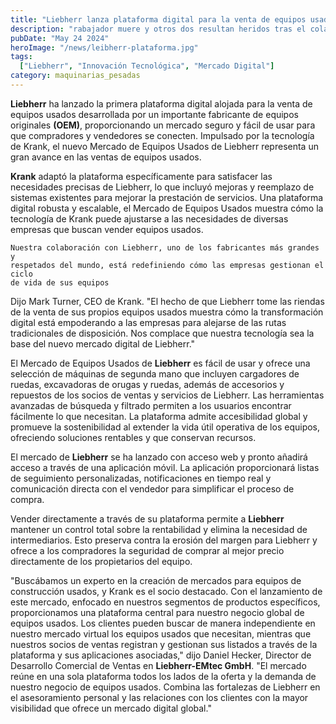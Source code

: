 ```yaml
---
title: "Liebherr lanza plataforma digital para la venta de equipos usados"
description: "rabajador muere y otros dos resultan heridos tras el colapso de una grúa durante una tormenta en Houston"
pubDate: "May 24 2024"
heroImage: "/news/leibherr-plataforma.jpg"
tags:
  ["Liebherr", "Innovación Tecnológica", "Mercado Digital"]
category: maquinarias_pesadas
---
```

**Liebherr** ha lanzado la primera plataforma digital alojada para la venta de equipos usados desarrollada por un importante fabricante de equipos originales **(OEM)**, proporcionando un mercado seguro y fácil de usar para que compradores y vendedores se conecten. Impulsado por la tecnología de Krank, el nuevo Mercado de Equipos Usados de Liebherr representa un gran avance en las ventas de equipos usados.

**Krank** adaptó la plataforma específicamente para satisfacer las necesidades precisas de Liebherr, lo que incluyó mejoras y reemplazo de sistemas existentes para mejorar la prestación de servicios. Una plataforma digital robusta y escalable, el Mercado de Equipos Usados muestra cómo la tecnología de Krank puede ajustarse a las necesidades de diversas empresas que buscan vender equipos usados.
```
Nuestra colaboración con Liebherr, uno de los fabricantes más grandes y 
respetados del mundo, está redefiniendo cómo las empresas gestionan el ciclo 
de vida de sus equipos
```
Dijo Mark Turner, CEO de Krank. "El hecho de que Liebherr tome las riendas de la venta de sus propios equipos usados muestra cómo la transformación digital está empoderando a las empresas para alejarse de las rutas tradicionales de disposición. Nos complace que nuestra tecnología sea la base del nuevo mercado digital de Liebherr."

El Mercado de Equipos Usados de **Liebherr** es fácil de usar y ofrece una selección de máquinas de segunda mano que incluyen cargadores de ruedas, excavadoras de orugas y ruedas, además de accesorios y repuestos de los socios de ventas y servicios de Liebherr. Las herramientas avanzadas de búsqueda y filtrado permiten a los usuarios encontrar fácilmente lo que necesitan. La plataforma admite accesibilidad global y promueve la sostenibilidad al extender la vida útil operativa de los equipos, ofreciendo soluciones rentables y que conservan recursos.

El mercado de **Liebherr** se ha lanzado con acceso web y pronto añadirá acceso a través de una aplicación móvil. La aplicación proporcionará listas de seguimiento personalizadas, notificaciones en tiempo real y comunicación directa con el vendedor para simplificar el proceso de compra.

Vender directamente a través de su plataforma permite a **Liebherr** mantener un control total sobre la rentabilidad y elimina la necesidad de intermediarios. Esto preserva contra la erosión del margen para Liebherr y ofrece a los compradores la seguridad de comprar al mejor precio directamente de los propietarios del equipo.

"Buscábamos un experto en la creación de mercados para equipos de construcción usados, y Krank es el socio destacado. Con el lanzamiento de este mercado, enfocado en nuestros segmentos de productos específicos, proporcionamos una plataforma central para nuestro negocio global de equipos usados. Los clientes pueden buscar de manera independiente en nuestro mercado virtual los equipos usados que necesitan, mientras que nuestros socios de ventas registran y gestionan sus listados a través de la plataforma y sus aplicaciones asociadas," dijo Daniel Hecker, Director de Desarrollo Comercial de Ventas en **Liebherr-EMtec GmbH**. "El mercado reúne en una sola plataforma todos los lados de la oferta y la demanda de nuestro negocio de equipos usados. Combina las fortalezas de Liebherr en el asesoramiento personal y las relaciones con los clientes con la mayor visibilidad que ofrece un mercado digital global."



